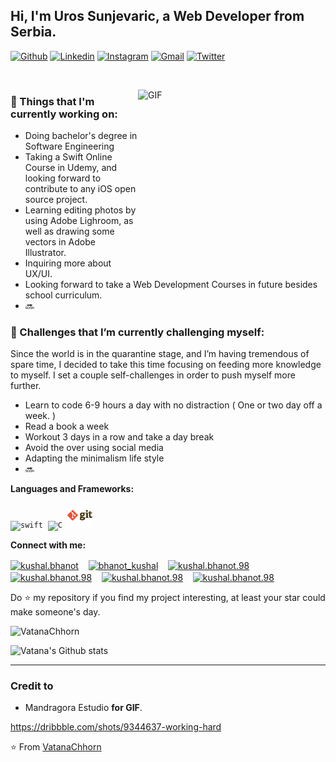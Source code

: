 
## Hi, I'm Uros Sunjevaric, a Web Developer from Serbia.


[![Github](https://img.shields.io/badge/-Github-000?style=flat&logo=Github&logoColor=white)](https://github.com/usunjevaric)
[![Linkedin](https://img.shields.io/badge/-LinkedIn-blue?style=flat&logo=Linkedin&logoColor=white)](https://www.linkedin.com/in/usunjevaric/)
[![Instagram](https://img.shields.io/badge/-Instagram-c13584?style=flat&labelColor=c13584&logo=instagram&logoColor=white)](https://www.instagram.com/uros_dev/)
[![Gmail](https://img.shields.io/badge/-Gmail-c14438?style=flat&logo=Gmail&logoColor=white)](mailto:usunjevaric@gmail.com)
[![Twitter](https://img.shields.io/badge/-Outlook-0078D4?style=flat&logo=Twitter&logoColor=white)](https://twitter.com/USunjevaric)

&nbsp;

<img align="right" alt="GIF" src="https://i.imgur.com/yiNBlxk.png" width="300" height="300" />

### 💼  Things that I'm currently working on: 
* Doing bachelor's degree in Software Engineering
* Taking a Swift Online Course in Udemy, and looking forward to contribute to any iOS open source project. 
* Learning editing photos by using Adobe Lighroom,  as well as drawing some vectors in Adobe Illustrator.
* Inquiring more about UX/UI.  
* Looking forward to take a Web Development Courses in future besides school curriculum. 
* 🔜

### 🌱 Challenges that I’m currently challenging myself:
Since the world is in the quarantine stage, and I’m having tremendous of spare time, I decided to take this time focusing on feeding more knowledge to myself. I set a couple self-challenges in order to push myself more further. 

* Learn to code 6-9 hours a day with no distraction ( One or two day off a week. ) 
* Read a book a week
* Workout 3 days in a row and take a day break 
* Avoid the over using social media
* Adapting the minimalism life style
* 🔜

 
 **Languages and Frameworks:**
<p align="left">
  <code><img src="https://github.com/abranhe/programming-languages-logos/blob/master/src/swift/swift_48x48.png" alt="swift" width="40" height="40"/></code>&nbsp;
  <code><img src="https://github.com/abranhe/programming-languages-logos/blob/master/src/c/c_48x48.png" alt="C" width="40" height="40" /></code>&nbsp;
  <code><img src="https://raw.githubusercontent.com/github/explore/80688e429a7d4ef2fca1e82350fe8e3517d3494d/topics/git/git.png" alt="git" width="40" height="40" /></code>&nbsp;
   </p>

**Connect with me:**
<p align="left">
<a href="https://www.instagram.com/vatana.chhorn/" target="blank"><img align="center" src="https://cdn.jsdelivr.net/npm/simple-icons@3.0.1/icons/instagram.svg" alt="kushal.bhanot" height="40" width="40" /></a> &nbsp;&nbsp;
<a href="https://twitter.com/vatana_chhorn" target="blank"><img align="center" src="https://cdn.jsdelivr.net/npm/simple-icons@3.0.1/icons/twitter.svg" alt="bhanot_kushal" height="40" width="40" /></a> &nbsp;&nbsp;
<a href="https://www.facebook.com/vatan4c" target="blank"><img align="center" src="https://cdn.jsdelivr.net/npm/simple-icons@3.0.1/icons/facebook.svg" alt="kushal.bhanot.98" height="40" width="40" /></a> &nbsp;&nbsp;
<a href="https://open.spotify.com/user/onlyvatana23?si=-McUZw0zTj-a8SvbVe1qZA" target="blank"><img align="center" src="https://cdn.jsdelivr.net/npm/simple-icons@3.0.1/icons/spotify.svg" alt="kushal.bhanot.98" height="40" width="40" /></a> &nbsp;&nbsp;
  <a href="https://www.goodreads.com/user/show/83098234-vatana-chhorn" target="blank"><img align="center" src="https://cdn.jsdelivr.net/npm/simple-icons@3.0.1/icons/goodreads.svg" alt="kushal.bhanot.98" height="40" width="40" /></a> &nbsp;&nbsp;
   <a href="https://unsplash.com/@vatanachhorn" target="blank"><img align="center" src="https://cdn.jsdelivr.net/npm/simple-icons@3.0.1/icons/unsplash.svg" alt="kushal.bhanot.98" height="40" width="40" /></a> &nbsp;&nbsp;
</p>


Do ⭐ my repository if you find my project interesting, at least your star could make someone's day.  

<img src="https://komarev.com/ghpvc/?username=VatanaChhorn" alt="VatanaChhorn" />

![Vatana's Github stats](https://github-readme-stats.vercel.app/api?username=vatanachhorn&show_icons=true)

---

### Credit to 
-  Mandragora Estudio **for GIF**. 

https://dribbble.com/shots/9344637-working-hard

⭐️ From [VatanaChhorn](https://github.com/Vatanachhorn)
